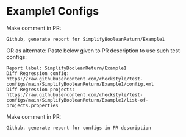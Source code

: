 # Example1 Configs
Make comment in PR:
```
Github, generate report for SimplifyBooleanReturn/Example1
```
OR as alternate:
Paste below given to PR description to use such test configs:
```
Report label: SimplifyBooleanReturn/Example1
Diff Regression config: https://raw.githubusercontent.com/checkstyle/test-configs/main/SimplifyBooleanReturn/Example1/config.xml
Diff Regression projects: https://raw.githubusercontent.com/checkstyle/test-configs/main/SimplifyBooleanReturn/Example1/list-of-projects.properties
```
Make comment in PR:
```
Github, generate report for configs in PR description
```
